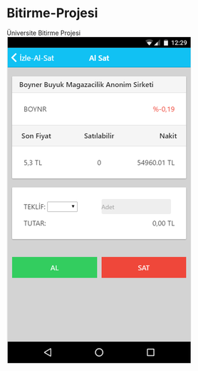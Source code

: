 # Bitirme-Projesi
Üniversite Bitirme Projesi
![Alt text](https://raw.githubusercontent.com/gokozkan89/Bitirme-Projesi/master/ScreenShot/Alsat.png "Giris Ekrani")

